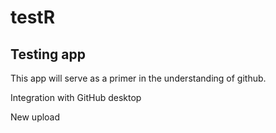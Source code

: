# testR

## Testing app

This app will serve as a primer in the understanding of github.

Integration with GitHub desktop

New upload